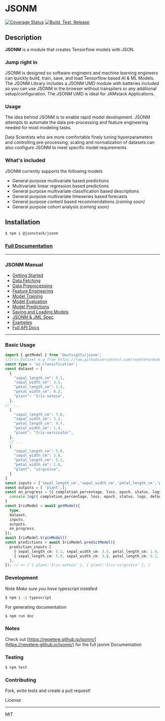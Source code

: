 # JSONM
[![Coverage Status](https://coveralls.io/repos/github/repetere/jsonm/badge.svg?branch=main)](https://coveralls.io/github/repetere/jsonm?branch=main) [![Build, Test, Release](https://github.com/repetere/jsonm/actions/workflows/release.yml/badge.svg)](https://github.com/repetere/jsonm/actions/workflows/release.yml)

## Description

**JSONM** is a module that creates Tensorflow models with JSON.

### Jump right in

JSONM is designed so software engineers and machine learning engineers can quickly build, train, save, and load Tensorflow based AI & ML Models. The JSONM Library includes a JSONM UMD module with batteries included so you can use JSONM in the browser without transpilers or any additional setup/configuration. The JSONM UMD is ideal for JAMstack Applications.

### Usage

The idea behind JSONM is to enable rapid model development. JSONM attempts to automate the data pre-processing and feature engineering needed for most modeling tasks. 

Data Scientists who are more comfortable finely tuning hyperparameters and controlling pre-processing, scaling and normalization of datasets can also configure JSONM to meet specific model requirements.

### What's included
JSONM currently supports the following models
- General purpose multivariate based predictions
- Multivariate linear regression based predictions
- General purpose multivariate classification based descriptions
- General purpose multivariate timeseries based forecasts
- General purpose content based recommendations *(coming soon)*
- General purpose cohort analysis *(coming soon)*
## Installation

```sh
$ npm i @jsonstack/jsonm
```
### [Full Documentation](https://repetere.github.io/jsonm/)


<link id="viewx-style-style-0" rel="stylesheet" type="text/css" href="https://unpkg.com/highlight.js@9.18.1/styles/darkula.css">

---
### JSONM Manual
 - [Getting Started](https://repetere.github.io/jsonm/manual/getting-started/index.html)
 - [Data Fetching](https://repetere.github.io/jsonm/manual/data-fetching/index.html)
 - [Data Preprocessing](https://repetere.github.io/jsonm/manual/data-preprocessing/index.html)
 - [Feature Engineering](https://repetere.github.io/jsonm/manual/feature-engineering/index.html)
 - [Model Training](https://repetere.github.io/jsonm/manual/model-training/index.html)
 - [Model Evaluation](https://repetere.github.io/jsonm/manual/model-evaluation/index.html)
 - [Model Predictions](https://repetere.github.io/jsonm/manual/model-predictions/index.html)
 - [Saving and Loading Models](https://repetere.github.io/jsonm/manual/saving-and-loading-models/index.html)
 - [JSONM & JML Spec](https://repetere.github.io/jsonm/manual/spec/index.html)
 - [Examples](https://repetere.github.io/jsonm/manual/examples/index.html)
 - [Full API Docs](https://repetere.github.io/jsonm/)
---

### Basic Usage
```typescript
import { getModel } from '@outsights/jsonm';
//Iris Dataset e.g from https://raw.githubusercontent.com/repetere/modelx-model/master/src/test/mock/data/iris_data.csv
const type = 'ai-classification';
const dataset = [
  {
    "sepal_length_cm": 5.1,
    "sepal_width_cm": 3.5,
    "petal_length_cm": 1.4,
    "petal_width_cm": 0.2,
    "plant": "Iris-setosa",
  },
//  ...
  {
    "sepal_length_cm": 7.0,
    "sepal_width_cm": 3.2,
    "petal_length_cm": 4.7,
    "petal_width_cm": 1.4,
    "plant": "Iris-versicolor",
  },
  // ...
  {
    "sepal_length_cm": 5.9,
    "sepal_width_cm": 3.0,
    "petal_length_cm": 5.1,
    "petal_width_cm": 1.8,
    "plant": "virginica",
  }
]
const inputs = ['sepal_length_cm','sepal_width_cm','petal_length_cm','petal_width_cm', ];
const outputs = [ 'plant',];
const on_progress = ({ completion_percentage, loss, epoch, status, logs, defaultLog, }) => { 
  console.log({ completion_percentage, loss, epoch, status, logs, defaultLog, });
}
const IrisModel = await getModel({
  type,
  dataset,
  inputs,
  outputs,
  on_progress,
}); 
await IrisModel.trainModel()
const predictions = await IrisModel.predictModel({ 
  prediction_inputs:[
    { sepal_length_cm: 5.1, sepal_width_cm: 3.5, petal_length_cm: 1.4, petal_width_cm: 0.2, },
    { sepal_length_cm: 5.9, sepal_width_cm: 3.0, petal_length_cm: 5.1, petal_width_cm: 1.8, },
  ],
}); // => [ { plant:'Iris-setosa' }, { plant:'Iris-virginica' }, ]

```

### Development

Note *Make sure you have typescript installed*

```sh
$ npm i -g typescript 
```

For generating documentation

```sh
$ npm run doc
```

### Notes

Check out [https://repetere.github.io/jsonm/](https://repetere.github.io/jsonm/) for the full jsonm Documentation

### Testing

```sh
$ npm test
```

### Contributing

Fork, write tests and create a pull request!

License

----

MIT